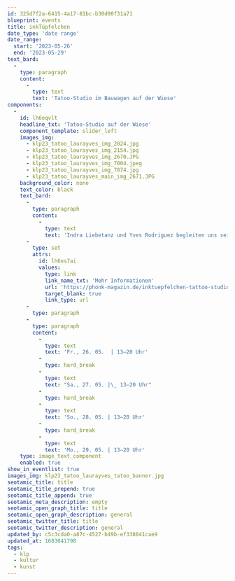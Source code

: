 ```yaml
---
id: 325d7f2a-6415-4a17-81bc-b30d00f31a71
blueprint: events
title: inkTüpfelchen
date_type: 'date range'
date_range:
  start: '2023-05-26'
  end: '2023-05-29'
text_bard:
  -
    type: paragraph
    content:
      -
        type: text
        text: 'Tatoo-Studio im Bauwagen auf der Wiese'
components:
  -
    id: lh6eqvlt
    headline_txt: 'Tatoo-Studio auf der Wiese'
    component_template: slider_left
    images_img:
      - klp23_tatoo_laurayves_img_2024.jpg
      - klp23_tatoo_laurayves_img_2154.jpg
      - klp23_tatoo_laurayves_img_2670.JPG
      - klp23_tatoo_laurayves_img_7004.jpeg
      - klp23_tatoo_laurayves_img_7874.jpg
      - klp23_tatoo_laurayves_main_img_2671.JPG
    background_color: none
    text_color: black
    text_bard:
      -
        type: paragraph
        content:
          -
            type: text
            text: 'Indra Liebetanz und Yves Rodriguez begleiten uns seit einiger Zeit, wir freuenuns darauf, dass sie am Pfings-Wochenende wieder dabei sind! Terminanmeldung via Nachricht oder WhatsApp an: 0176 666 57 409'
      -
        type: set
        attrs:
          id: lh6es7ai
          values:
            type: link
            link_name_txt: 'Mehr Informationen'
            url: 'https://phonk-magazin.de/inktuepfelchen-tattoo-studio-obersulm/'
            target_blank: true
            link_type: url
      -
        type: paragraph
      -
        type: paragraph
        content:
          -
            type: text
            text: 'Fr., 26. 05.  | 13–20 Uhr'
          -
            type: hard_break
          -
            type: text
            text: "Sa., 27. 05. |\_ 13–20 Uhr"
          -
            type: hard_break
          -
            type: text
            text: 'So., 28. 05. | 13–20 Uhr'
          -
            type: hard_break
          -
            type: text
            text: 'Mo., 29. 05. | 13–20 Uhr'
    type: image_text_component
    enabled: true
show_in_eventlist: true
images_img: klp23_tatoo_laurayves_tatoo_banner.jpg
seotamic_title: title
seotamic_title_prepend: true
seotamic_title_append: true
seotamic_meta_description: empty
seotamic_open_graph_title: title
seotamic_open_graph_description: general
seotamic_twitter_title: title
seotamic_twitter_description: general
updated_by: c5c3cda0-a87c-4527-b49b-ef338041cae9
updated_at: 1683041798
tags:
  - klp
  - kultur
  - kunst
---
```

